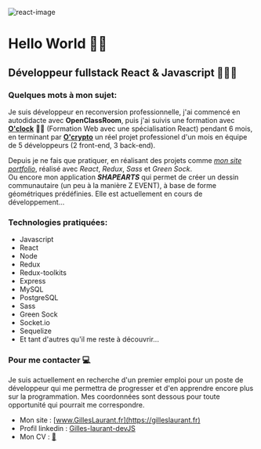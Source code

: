 ![react-image](https://www.patterns.dev/img/reactjs/react-logo@3x.svg)

# Hello World 👋🏽

## Développeur fullstack React & Javascript 👨🏽‍💻

### Quelques mots à mon sujet:

Je suis développeur en reconversion professionnelle, j'ai commencé en autodidacte avec **OpenClassRoom**, puis j'ai suivis une formation avec [**O'clock**](https://oclock.io/formations/developpeur-web-fullstack-javascript "oclock.io") 💪🏽 (Formation Web avec une spécialisation React) pendant 6 mois, en terminant par [**O'crypto**](http://www.youtube.com/watch?v=bE8Efk9obOw&t=52s "presentation Youtube.com") un réel projet professionel d'un mois en équipe de 5 développeurs (2 front-end, 3 back-end).

Depuis je ne fais que pratiquer, en réalisant des projets comme _[mon site portfolio](www.reactdevgilleslaurant.com "www.reactdevgilleslaurant.com")_, réalisé avec _React_, _Redux_, _Sass_ et _Green Sock_.  
Ou encore mon application _**SHAPEARTS**_ qui permet de créer un dessin communautaire (un peu à la manière Z EVENT), à base de forme géométriques prédéfinies. Elle est actuellement en cours de développement...

### Technologies pratiquées:

- Javascript
- React
- Node
- Redux
- Redux-toolkits
- Express
- MySQL
- PostgreSQL
- Sass
- Green Sock
- Socket.io
- Sequelize
- Et tant d'autres qu'il me reste à découvrir...

### Pour me contacter 💻

Je suis actuellement en recherche d'un premier emploi pour un poste de développeur qui me permettra de progresser et d'en apprendre encore plus sur la programmation. Mes coordonnées sont dessous pour toute opportunité qui pourrait me correspondre.

- Mon site : [www.GillesLaurant.fr](https://gilleslaurant.fr)
- Profil linkedin : [Gilles-laurant-devJS](http://www.linkedin.com/in/gilles-laurant-devjs)
- Mon CV : [📄](https://www.linkedin.com/in/gilles-laurant-devjs/overlay/1635486940527/single-media-viewer?type=DOCUMENT&profileId=ACoAAC1mrsgBN2bQl7CQ0y7tGDEOwOmRoPAW4j0&lipi=urn%3Ali%3Apage%3Ad_flagship3_profile_view_base%3BJQ4gOEBNRequLV0hFJL3dA%3D%3D)
